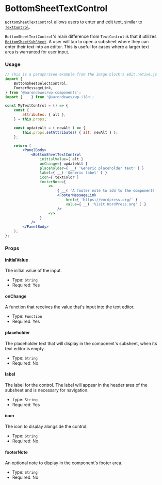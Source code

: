 # BottomSheetTextControl

`BottomSheetTextControl` allows users to enter and edit text, similar to [`TextControl`](/packages/components/src/text-control/README.md).

`BottomSheetTextControl`'s main difference from `TextControl` is that it utilizes [`BottomSheetSubSheet`](/packages/components/src/mobile/bottom-sheet/sub-sheet/README.md). A user will tap to open a subsheet where they can enter their text into an editor. This is useful for cases where a larger text area is warranted for user input.

### Usage

```jsx
// This is a paraphrased example from the image block's edit.native.js file
import {
	BottomSheetSelectControl,
	FooterMessageLink,
} from '@aarondewes/wp-components';
import { __ } from '@aarondewes/wp-i18n';

const MyTextControl = () => {
	const {
		attributes: { alt },
	} = this.props;

	const updateAlt = ( newAlt ) => {
		this.props.setAttributes( { alt: newAlt } );
	};

	return (
		<PanelBody>
			<BottomSheetTextControl
				initialValue={ alt }
				onChange={ updateAlt }
				placeholder={ __( 'Generic placeholder text' ) }
				label={ __( 'Generic label' ) }
				icon={ textColor }
				footerNote={
					<>
						{ __( 'A footer note to add to the component! ' ) }
						<FooterMessageLink
							href={ 'https://wordpress.org/' }
							value={ __( 'Visit WordPress.org' ) }
						/>
					</>
				}
			/>
		</PanelBody>
	);
};
```

### Props

#### initialValue

The initial value of the input.

-   Type: `String`
-   Required: Yes

#### onChange

A function that receives the value that's input into the text editor.

-   Type: `Function`
-   Required: Yes

#### placeholder

The placeholder text that will display in the component's subsheet, when its text editor is empty.

-   Type: `String`
-   Required: No

#### label

The label for the control. The label will appear in the header area of the subsheet and is necessary for navigation.

-   Type: `String`
-   Required: Yes

#### icon

The icon to display alongside the control.

-   Type: `String`
-   Required: No

#### footerNote

An optional note to display in the component's footer area.

-   Type: `String`
-   Required: No
